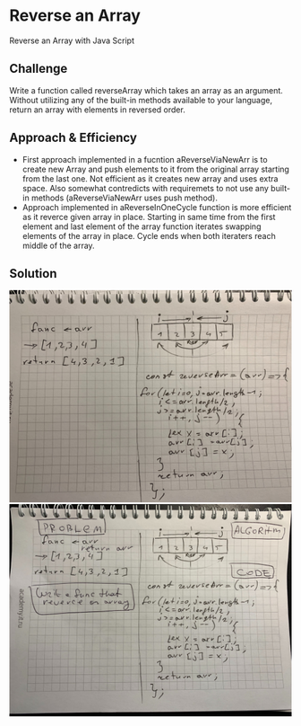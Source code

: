 # Reverse an Array
Reverse an Array with Java Script

## Challenge
Write a function called reverseArray which takes an array as an argument. Without utilizing any of the built-in methods available to your language, return an array with elements in reversed order.

## Approach & Efficiency
* First approach implemented in a fucntion aReverseViaNewArr is to create new Array and push elements to it from the original array starting from the last one. Not efficient as it creates new array and uses extra space. Also somewhat contredicts with requiremets to not use any built-in methods (aReverseViaNewArr uses push method).
* Approach implemented in aReverseInOneCycle function is more efficient as it reverce given array in place. Starting in same time from the first element and last element of the array function iterates swapping elements of the array in place. Cycle ends when both iteraters reach middle of the array.

## Solution

![solution](/assets/reverse-array.jpg)
![solution](/assets/reverse-array2.jpg)

